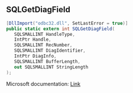 ## SQLGetDiagField

```csharp
[DllImport("odbc32.dll", SetLastError = true)]
public static extern int SQLGetDiagField(
   SQLSMALLINT HandleType,
   IntPtr Handle,
   SQLSMALLINT RecNumber,
   SQLSMALLINT DiagIdentifier,
   IntPtr DiagInfo,
   SQLSMALLINT BufferLength,
   out SQLSMALLINT StringLength
);
```

Microsoft documentation: [Link](https://docs.microsoft.com/en-us/sql/odbc/reference/syntax/sqlgetdiagfield-function)
